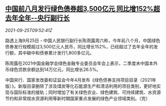 <!--1632564062000-->
[中国前八月发行绿色债券超3,500亿元 同比增152%超去年全年--央行副行长](https://cn.reuters.com/article/china-cen-green-bond-0925-idCNKBS2GL08D)
------

<div><i>2021-09-25T09:52:41Z</i></div><p>路透上海9月25日 - 中国人民银行副行长陈雨露周六称，今年前八个月，中国绿色债券发行规模超过3,500亿元人民币，同比增长152%，已经超过了去年全年的发行额，其中碳中和债券累计发行1,800多亿元。</p><p>陈雨露在2021中国金融学会绿色金融专业委员会年会上表示，二季度末中国本外币绿色贷款余额达到14万亿元，同比增长26.5%。</p><p>中国央行、国家发改委和证监会今年4月发布《绿色债券支持项目目录（2021年版）》。新版目录删除了涉及煤炭等化石能源生产和清洁利用的项目类别，更好地实现与国际标准的接轨；同时增加了有关绿色农业、绿色建筑、可持续建筑、水资源节约和非常规水资源利用等新时期国家重点发展的绿色产业领域类别。（完）</p>
